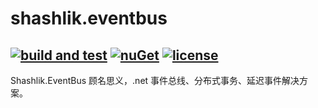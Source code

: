 # shashlik.eventbus

[![build and test](https://github.com/dotnet-shashlik/shashlik.eventbus/workflows/test/badge.svg)](https://github.com/dotnet-shashlik/shashlik.eventbus)
[![nuGet](https://img.shields.io/nuget/v/Shashlik.EventBus.svg)](https://github.com/dotnet-shashlik/shashlik.eventbus)
[![license](https://img.shields.io/badge/license-MIT-blue.svg)](https://github.com/dotnet-shashlik/shashlik.eventbus/blob/main/LICENSE)
---

Shashlik.EventBus 顾名思义，.net 事件总线、分布式事务、延迟事件解决方案。
